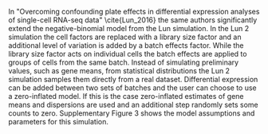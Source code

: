 In "Overcoming confounding plate effects in differential expression analyses of single-cell RNA-seq data" \cite{Lun_2016} the same authors significantly extend the negative-binomial model from the Lun simulation. In the Lun 2 simulation the cell factors are replaced with a library size factor and an additional level of variation is added by a batch effects factor. While the library size factor acts on individual cells the batch effects are applied to groups of cells from the same batch. Instead of simulating preliminary values, such as gene means, from statistical distributions the Lun 2 simulation samples them directly from a real dataset. Differential expression can be added between two sets of batches and the user can choose to use a zero-inflated model. If this is the case zero-inflated estimates of gene means and dispersions are used and an additional step randomly sets some counts to zero. Supplementary Figure 3 shows the model assumptions and parameters for this simulation.
